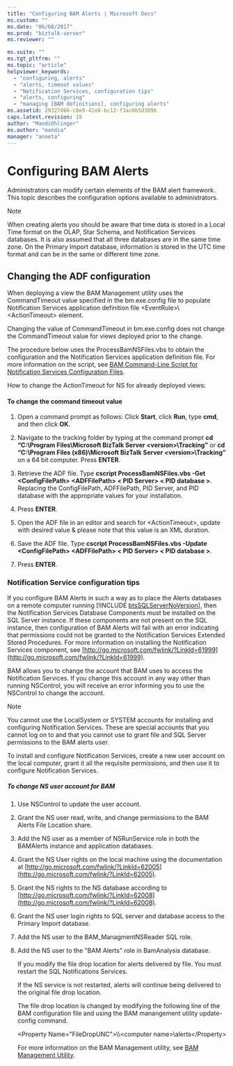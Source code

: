```yaml
---
title: "Configuring BAM Alerts | Microsoft Docs"
ms.custom: ""
ms.date: "06/08/2017"
ms.prod: "biztalk-server"
ms.reviewer: ""

ms.suite: ""
ms.tgt_pltfrm: ""
ms.topic: "article"
helpviewer_keywords: 
  - "configuring, alerts"
  - "alerts, timeout values"
  - "Notification Services, configuration tips"
  - "alerts, configuring"
  - "managing [BAM definitions], configuring alerts"
ms.assetid: 29327466-c8e9-41e8-bc12-f3ac6b5d3096
caps.latest.revision: 19
author: "MandiOhlinger"
ms.author: "mandia"
manager: "anneta"
---
```

# Configuring BAM Alerts
Administrators can modify certain elements of the BAM alert framework. This topic describes the configuration options available to administrators.  
  
> [!NOTE]
>  When creating alerts you should be aware that time data is stored in a Local Time format on the OLAP, Star Schema, and Notification Services databases. It is also assumed that all three databases are in the same time zone. On the Primary Import database, information is stored in the UTC time format and can be in the same or different time zone.  
  
## Changing the ADF configuration  
 When deploying a view the BAM Management utility uses the CommandTimeout value specified in the bm.exe.config file to populate Notification Services application definition file \<EventRule\>\\<ActionTimeout\> element.  
  
 Changing the value of CommandTimeout in bm.exe.config does not change the CommandTimeout value for views deployed prior to the change.  
  
 The procedure below uses the ProcessBamNSFiles.vbs to obtain the configuration and the Notification Services application definition file. For more information on the script, see [BAM Command-Line Script for Notification Services Configuration Files](../core/bam-command-line-script-for-notification-services-configuration-files.md).  
  
 How to change the ActionTimeout for NS for already deployed views:  
  
#### To change the command timeout value  
  
1.  Open a command prompt as follows: Click **Start**, click **Run**, type **cmd**, and then click **OK**.  
  
2.  Navigate to the tracking folder by typing at the command prompt **cd “C:\Program Files\Microsoft BizTalk Server \<version\>\Tracking”** or **cd “C:\Program Files (x86)\Microsoft BizTalk Server \<version\>\Tracking”** on a 64 bit computer. Press **ENTER**.  
  
3.  Retrieve the ADF file. Type **cscript ProcessBamNSFiles.vbs -Get \<ConfigFilePath\> \<ADFFilePath\> \< PID Server\> \< PID database \>**. Replacing the ConfigFilePath, ADFFilePath, PID Server, and PID database with the appropriate values for your installation.  
  
4.  Press **ENTER**.  
  
5.  Open the ADF file in an editor and search for \<ActionTimeout\>, update with desired value & please note that this value is an XML duration.  
  
6.  Save the ADF file. Type **cscript ProcessBamNSFiles.vbs -Update \<ConfigFilePath\> \<ADFFilePath\> \< PID Server\> \< PID database \>**.  
  
7.  Press **ENTER**.  
  
### Notification Service configuration tips  
 If you configure BAM Alerts in such a way as to place the Alerts databases on a remote computer running [!INCLUDE [btsSQLServerNoVersion](../includes/btssqlservernoversion-md.md)], then the Notification Services Database Components must be installed on the SQL Server instance. If these components are not present on the SQL instance, then configuration of BAM Alerts will fail with an error indicating that permissions could not be granted to the Notification Services Extended Stored Procedures. For more information on installing the Notification Services component, see [http://go.microsoft.com/fwlink/?LinkId=61999](http://go.microsoft.com/fwlink/?LinkId=61999).  
  
 BAM allows you to change the account that BAM uses to access the Notification Services. If you change this account in any way other than running NSControl, you will receive an error informing you to use the NSControl to change the account.  
  
> [!NOTE]
>  You cannot use the LocalSystem or SYSTEM accounts for installing and configuring Notification Services. These are special accounts that you cannot log on to and that you cannot use to grant file and SQL Server permissions to the BAM alerts user.  
>   
>  To install and configure Notification Services, create a new user account on the local computer, grant it all the requisite permissions, and then use it to configure Notification Services.  
  
##### To change NS user account for BAM  
  
1. Use NSControl to update the user account.  
  
2. Grant the NS user read, write, and change permissions to the BAM Alerts File Location share.  
  
3. Add the NS user as a member of NSRunService role in both the BAMAlerts instance and application databases.  
  
4. Grant the NS User rights on the local machine using the documentation at [http://go.microsoft.com/fwlink/?LinkId=62005](http://go.microsoft.com/fwlink/?LinkId=62005).  
  
5. Grant the NS rights to the NS database according to [http://go.microsoft.com/fwlink/?LinkId=62008](http://go.microsoft.com/fwlink/?LinkId=62008).  
  
6. Grant the NS user login rights to SQL server and database access to the Primary Import database.  
  
7. Add the NS user to the BAM_ManagmentNSReader SQL role.  
  
8. Add the NS user to the "BAM Alerts" role in BamAnalysis database.  
  
   If you modify the file drop location for alerts delivered by file. You must restart the SQL Notifications Services.  
  
   If the NS service is not restarted, alerts will continue being delivered to the original file drop location.  
  
   The file drop location is changed by modifying the following line of the BAM configuration file and using the BAM manangement utility update-config command.  
  
   \<Property Name="FileDropUNC"\>\\\\<computer name\>\alerts\</Property\>  
  
   For more information on the BAM Management utility, see [BAM Management Utility](../core/bam-management-utility.md).